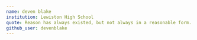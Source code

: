 ```yaml
---
name: deven blake
institution: Lewiston High School
quote: Reason has always existed, but not always in a reasonable form.
github_user: devenblake
---
```

